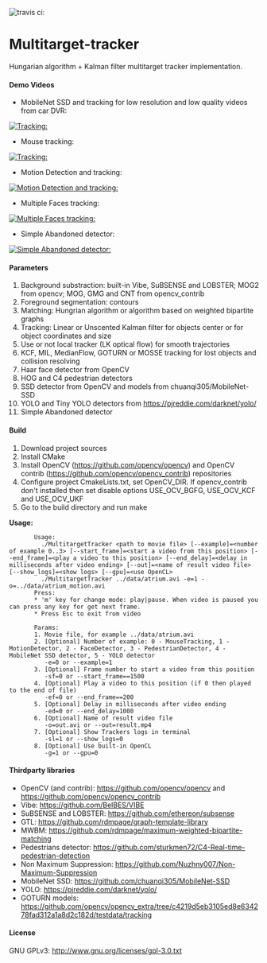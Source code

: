 ![travis ci:](https://travis-ci.org/Smorodov/Multitarget-tracker.svg?branch=master)

# Multitarget-tracker

Hungarian algorithm + Kalman filter multitarget tracker implementation.

#### Demo Videos

* MobileNet SSD and tracking for low resolution and low quality videos from car DVR:

[![Tracking:](https://img.youtube.com/vi/Qssz6tVGoOc/0.jpg)](https://youtu.be/Qssz6tVGoOc)

* Mouse tracking:

[![Tracking:](https://img.youtube.com/vi/2fW5TmAtAXM/0.jpg)](https://www.youtube.com/watch?v=2fW5TmAtAXM)

* Motion Detection and tracking:

[![Motion Detection and tracking:](https://img.youtube.com/vi/GjN8jOy4kVw/0.jpg)](https://www.youtube.com/watch?v=GjN8jOy4kVw)

* Multiple Faces tracking:

[![Multiple Faces tracking:](https://img.youtube.com/vi/j67CFwFtciU/0.jpg)](https://www.youtube.com/watch?v=j67CFwFtciU)

* Simple Abandoned detector:

[![Simple Abandoned detector:](https://img.youtube.com/vi/fpkHRsFzspA/0.jpg)](https://www.youtube.com/watch?v=fpkHRsFzspA)

#### Parameters
1. Background substraction: built-in Vibe, SuBSENSE and LOBSTER; MOG2 from opencv; MOG, GMG and CNT from opencv_contrib
2. Foreground segmentation: contours
3. Matching: Hungrian algorithm or algorithm based on weighted bipartite graphs
4. Tracking: Linear or Unscented Kalman filter for objects center or for object coordinates and size
5. Use or not local tracker (LK optical flow) for smooth trajectories
6. KCF, MIL, MedianFlow, GOTURN or MOSSE tracking for lost objects and collision resolving
7. Haar face detector from OpenCV
8. HOG and C4 pedestrian detectors
9. SSD detector from OpenCV and models from chuanqi305/MobileNet-SSD
10. YOLO and Tiny YOLO detectors from https://pjreddie.com/darknet/yolo/
11. Simple Abandoned detector

#### Build
1. Download project sources
2. Install CMake
3. Install OpenCV (https://github.com/opencv/opencv) and OpenCV contrib (https://github.com/opencv/opencv_contrib) repositories
4. Configure project CmakeLists.txt, set OpenCV_DIR. If opencv_contrib don't installed then set disable options USE_OCV_BGFG, USE_OCV_KCF and USE_OCV_UKF
5. Go to the build directory and run make

**Usage:**

           Usage:
             ./MultitargetTracker <path to movie file> [--example]=<number of example 0..3> [--start_frame]=<start a video from this position> [--end_frame]=<play a video to this position> [--end_delay]=<delay in milliseconds after video ending> [--out]=<name of result video file> [--show_logs]=<show logs> [--gpu]=<use OpenCL>
             ./MultitargetTracker ../data/atrium.avi -e=1 -o=../data/atrium_motion.avi
           Press:
           * 'm' key for change mode: play|pause. When video is paused you can press any key for get next frame.
           * Press Esc to exit from video

           Params: 
           1. Movie file, for example ../data/atrium.avi
           2. [Optional] Number of example: 0 - MouseTracking, 1 - MotionDetector, 2 - FaceDetector, 3 - PedestrianDetector, 4 - MobileNet SSD detector, 5 - YOLO detector
              -e=0 or --example=1
           3. [Optional] Frame number to start a video from this position
              -sf=0 or --start_frame==1500
           4. [Optional] Play a video to this position (if 0 then played to the end of file)
              -ef=0 or --end_frame==200
           5. [Optional] Delay in milliseconds after video ending
              -ed=0 or --end_delay=1000
           6. [Optional] Name of result video file
              -o=out.avi or --out=result.mp4
           7. [Optional] Show Trackers logs in terminal
              -sl=1 or --show_logs=0
           8. [Optional] Use built-in OpenCL
              -g=1 or --gpu=0

#### Thirdparty libraries
* OpenCV (and contrib): https://github.com/opencv/opencv and https://github.com/opencv/opencv_contrib
* Vibe: https://github.com/BelBES/VIBE
* SuBSENSE and LOBSTER: https://github.com/ethereon/subsense
* GTL: https://github.com/rdmpage/graph-template-library
* MWBM: https://github.com/rdmpage/maximum-weighted-bipartite-matching
* Pedestrians detector: https://github.com/sturkmen72/C4-Real-time-pedestrian-detection
* Non Maximum Suppression: https://github.com/Nuzhny007/Non-Maximum-Suppression
* MobileNet SSD: https://github.com/chuanqi305/MobileNet-SSD
* YOLO: https://pjreddie.com/darknet/yolo/
* GOTURN models: https://github.com/opencv/opencv_extra/tree/c4219d5eb3105ed8e634278fad312a1a8d2c182d/testdata/tracking

#### License
GNU GPLv3: http://www.gnu.org/licenses/gpl-3.0.txt 
